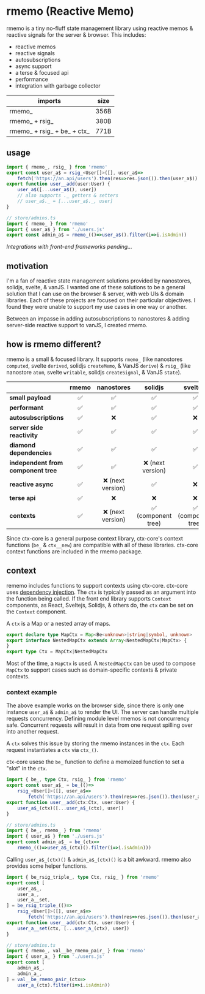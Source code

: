 # rmemo (Reactive Memo)

rmemo is a tiny no-fluff state management library using reactive memos & reactive signals for the server &
browser. This includes:

- reactive memos
- reactive signals
- autosubscriptions
- async support
- a terse & focused api
- performance
- integration with garbage collector

| imports                     | size |
|-----------------------------|:----:|
| rmemo_                      | 356B |
| rmemo_ + rsig_              | 380B |
| rmemo_ + rsig_ + be_ + ctx_ | 771B |

## usage

```ts
import { rmemo_, rsig_ } from 'rmemo'
export const user_a$ = rsig_<User[]>([], user_a$=>
	fetch('https://an.api/users').then(res=>res.json()).then(user_a$))
export function user__add(user:User) {
	user_a$([...user_a$(), user])
	// also supports ._ getters & setters
	// user_a$._ = [...user_a$._, user]
}
```

```ts
// store/admins.ts
import { rmemo_ } from 'rmemo'
import { user_a$ } from './users.js'
export const admin_a$ = rmemo_(()=>user_a$().filter(i=>i.isAdmin))
```

*Integrations with front-end frameworks pending...*

## motivation

I'm a fan of reactive state management solutions provided by nanostores, solidjs, svelte, & vanJS. I wanted one of
these solutions to be a general solution that I can use on the browser & server, with web UIs & domain libraries.
Each of these projects are focused on their particular objectives. I found they were unable to support my use cases
in one way or another.

Between an impasse in adding autosubscriptions to nanostores & adding server-side reactive support to vanJS, I
created rmemo.

## how is rmemo different?

rmemo is a small & focused library. It supports `rmemo_` (like nanostores `computed`, svelte `derived`,
solidjs `createMemo`, & VanJS `derive`) & `rsig_` (like nanostore `atom`, svelte `writable`, solidjs
`createSignal`, & VanJS `state`).

|                                     | **rmemo** |  **nanostores**  |    **solidjs**     |    **sveltejs**    | **vanjs** |
|-------------------------------------|:---------:|:----------------:|:------------------:|:------------------:|:---------:|
| **small payload**                   |     ✅     |        ✅         |         ✅          |         ✅          |     ✅     |
| **performant**                      |     ✅     |        ✅         |         ✅          |         ✅          |     ✅     |
| **autosubscriptions**               |     ✅     |        ❌         |         ✅          |         ❌          |     ✅     |
| **server side reactivity**          |     ✅     |        ✅         |         ✅          |         ✅          |     ❌     |
| **diamond dependencies**            |     ✅     |        ✅         |         ✅          |         ✅          |     ❌     |
| **independent from component tree** |     ✅     |        ✅         |  ❌ (next version)  |         ✅          |     ✅     |
| **reactive async**                  |     ✅     | ❌ (next version) |         ✅          |         ❌          |     ❌     |
| **terse api**                       |     ✅     |        ❌         |         ❌          |         ❌          |     ✅     |
| **contexts**                        |     ✅     | ❌ (next version) | ✅ (component tree) | ✅ (component tree) |     ❌     |

Since ctx-core is a general purpose context library, ctx-core's context functions (`be_` & `ctx__new`) are
compatible with all of these libraries.
ctx-core context functions are included in the rmemo package.

## context

rememo includes functions to support contexts using ctx-core. ctx-core uses [dependency injection](https://en.wikipedia.org/wiki/Dependency_injection).
The `ctx` is typically passed as an argument into the function being called. If the front end library supports 
`Context` components, as React, Sveltejs, Solidjs, & others do, the `ctx` can be set on the `Context` component.

A `ctx` is a Map or a nested array of maps.

```ts
export declare type MapCtx = Map<Be<unknown>|string|symbol, unknown>
export interface NestedMapCtx extends Array<NestedMapCtx|MapCtx> {
}
export type Ctx = MapCtx|NestedMapCtx
```

Most of the time, a `MapCtx` is used. A `NestedMapCtx` can be used to compose `MapCtx` to support cases such as 
domain-specific contexts & private contexts.

### context example

The above example works on the browser side, since there is only one instance `user_a$` & `admin_a$` to render the 
UI. The server can handle multiple requests concurrency. Defining module level rmemos is not concurrency safe. 
Concurrent requests will result in data from one request spilling over into another request.

A `ctx` solves this issue by storing the rmemo instances in the `ctx`. Each request instantiates a `ctx` via `ctx_()`.

ctx-core usese the `be_` function to define a memoized function to set a "slot" in the `ctx`.

```ts
import { be_, type Ctx, rsig_ } from 'rmemo'
export const user_a$_ = be_(()=>
	rsig_<User[]>([], user_a$=>
		fetch('https://an.api/users').then(res=>res.json()).then(user_a$)))
export function user__add(ctx:Ctx, user:User) {
	user_a$_(ctx)([...user_a$_(ctx), user])
}
```

```ts
// store/admins.ts
import { be_, rmemo_ } from 'rmemo'
import { user_a$ } from './users.js'
export const admin_a$_ = be_(ctx=>
	rmemo_(()=>user_a$_(ctx)().filter(i=>i.isAdmin)))
```

Calling `user_a$_(ctx)()` & `admin_a$_(ctx)()` is a bit awkward. rmemo also provides some helper functions.

```ts
import { be_rsig_triple_, type Ctx, rsig_ } from 'rmemo'
export const [
	user_a$_,
	user_a_,
	user_a__set,
] = be_rsig_triple_(()=>
	rsig_<User[]>([], user_a$=>
		fetch('https://an.api/users').then(res=>res.json()).then(user_a$)))
export function user__add(ctx:Ctx, user:User) {
	user_a__set(ctx, [...user_a_(ctx), user])
}
```

```ts
// store/admins.ts
import { rmemo_, val__be_rmemo_pair_ } from 'rmemo'
import { user_a_ } from './users.js'
export const [
	admin_a$_,
	admin_a_,
] = val__be_rmemo_pair_(ctx=>
	user_a_(ctx).filter(i=>i.isAdmin))
```
